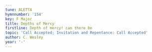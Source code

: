 ```yaml
---
tune: ALETTA
hymnnumber: '154'
key: F Major
title: Depths of Mercy
firstline: Depth of mercy! can there be
topic: 'Call Accepted; Invitation and Repentance: Call Accepted'
author: C. Wesley
year: '-'
---
```

